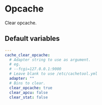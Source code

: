 # Opcache

Clear opcache.

<!--TOC-->
<!--ENDTOC-->

<!--ROLEVARS-->
## Default variables
```yaml
---
cache_clear_opcache:
  # Adapter string to use as argument.
  # eg.
  # --fcgi=127.0.0.1:9000
  # Leave blank to use /etc/cachetool.yml
  adapter: ""
  # Bins to clear.
  clear_opcache: true
  clear_apcu: false
  clear_stat: false

```

<!--ENDROLEVARS-->

